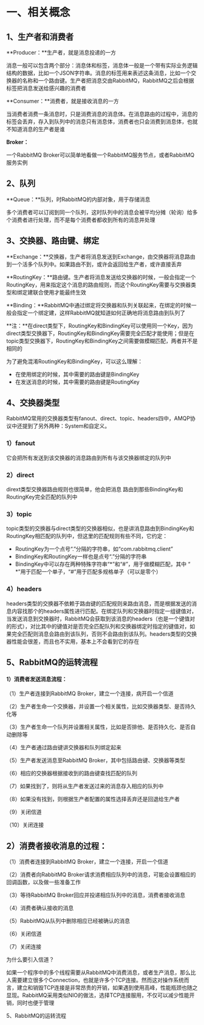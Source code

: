# 一、相关概念

## 1、生产者和消费者

**Producer：**生产者，就是消息投递的一方

消息一般可以包含两个部分：消息体和标签，消息体一般是一个带有实际业务逻辑结构的数据，比如一个JSON字符串。消息的标签用来表述这条消息，比如一个交换器的名称和一个路由键。生产者把消息交由RabbitMQ，RabbitMQ之后会根据标签把消息发送给感兴趣的消费者

**Consumer：**消费者，就是接收消息的一方

当消费者消费一条消息时，只是消费消息的消息体。在消息路由的过程中，消息的标签会丢弃，存入到队列中的消息只有消息体，消费者也只会消费到消息体，也就不知道消息的生产者是谁

**Broker：**

一个RabbitMQ Broker可以简单地看做一个RabbitMQ服务节点，或者RabbitMQ服务实例

## 2、队列

**Queue：**队列，时RabbitMQ的内部对象，用于存储消息

多个消费者可以订阅到同一个队列，这时队列中的消息会被平均分摊（轮询）给多个消费者进行处理，而不是每个消费者都收到所有的消息并处理

## 3、交换器、路由键、绑定

**Exchange：**交换器，生产者将消息发送到Exchange，由交换器将消息路由到一个活多个队列中。如果路由不到，或许会返回给生产者，或许直接丢弃

**RoutingKey：**路由键。生产者将消息发送给交换器的时候，一般会指定一个RoutingKey，用来指定这个消息的路由规则，而这个RoutingKey需要与交换器类型和绑定建联合使用才能最终生效

**Binding：**RabbitMQ中通过绑定将交换器和队列关联起来，在绑定的时候一般会指定一个绑定建，这样RabbitMQ就知道如何正确地将消息路由到队列了

**注：**在direct类型下，RoutingKey和BindingKey可以使用同一个Key，因为direct类型交换器下，RoutingKey和BindingKey需要完全匹配才能使用；但是在topic类型交换器下，RoutingKey和BindingKey之间需要做模糊匹配，两者并不是相同的

为了避免混淆RoutingKey和BindingKey，可以这么理解：

- 在使用绑定的时候，其中需要的路由键是BindingKey
- 在发送消息的时候，其中需要的路由键是RoutingKey

## 4、交换器类型

RabbitMQ常用的交换器类型有fanout、direct、topic、headers四中，AMQP协议中还提到了另外两种：System和自定义。

### 1）fanout

它会把所有发送到该交换器的消息路由到所有与该交换器绑定的队列中

### 2）direct

dirext类型交换器路由规则也很简单，他会把消息 路由到那些BindingKey和RoutingKey完全匹配的队列中

### 3）topic

topic类型的交换器与direct类型的交换器相似，也是讲消息路由到BindingKey和RoutingKey相匹配的队列中，但这里的匹配规则有些不同，它约定：

- RoutingKey为一个点号“.”分隔的字符串，如“com.rabbitmq.client”
- BindingKey和RoutingKey一样也是点号“.”分隔的字符串
- BindingKey中可以存在两种特殊字符串“*”和“#”，用于做模糊匹配，其中 “ *”用于匹配一个单子，“#”用于匹配多规格单子（可以是零个）

### 4）headers

headers类型的交换器不依赖于路由键的匹配规则来路由消息，而是根据发送的消息内容找那个的headers属性进行匹配。在绑定队列和交换器时指定一组键值对，当发送消息到交换器时，RabbitMQ会获取到该消息的headers（也是一个键值对的形式），对比其中的键值对是否完全匹配队列和交换器绑定时指定的键值对，如果完全匹配则消息会路由到该队列，否则不会路由到该队列。headers类型的交换器性能会很差，而且也不实用，基本上不会看到它的存在

## 5、RabbitMQ的运转流程

#### 1）消费者发送消息流程：

（1）生产者连接到RabbitMQ Broker，建立一个连接，病开启一个信道

（2）生产者生命一个交换器，并设置一个相关属性，比如交换器类型、是否持久化等

（3）生产者生命一个队列并设置相关属性，比如是否排他、是否持久化、是否自动删除等

（4）生产者通过路由键讲交换器和队列绑定起来

（5）生产者发送消息至RabbitMQ Broker，其中包括路由键、交换器等类型

（6）相应的交换器根据接收到的路由键查找匹配的队列

（7）如果找到了，则将从生产者发送过来的消息存入相应的队列中

（8）如果没有找到，则根据生产者配置的属性选择丢弃还是回退给生产者

（9）关闭信道

（10）关闭连接

## 2）消费者接收消息的过程：

（1）消费者连接到RabbitMQ Broker，建立一个连接，开启一个信道

（2）消费者向RabbitMQ Broker请求消费相应队列中的消息，可能会设置相应的回调函数，以及做一些准备工作

（3）等待RabbitMQ Broker回应并投递相应队列中的消息，消费者接收消息

（4）消费者确认接收的消息

（5）RabbitMQ从队列中删除相应已经被确认的消息

（6）关闭信道

（7）关闭连接

为什么要引入信道？

如果一个程序中的多个线程需要从RabbitMQ中消费消息，或者生产消息，那么比人需要建立很多个Connection，也就是许多个TCP连接。然而这对操作系统而言，建立和销毁TCP连接是非常昂贵的开销，如果遇到使用高峰，性能瓶颈也随之显现。RabbitMQ采用类似NIO的做法，选择TCP连接服用，不仅可以减少性能开销，同时也便于管理 

5、RabbitMQ的运转流程



